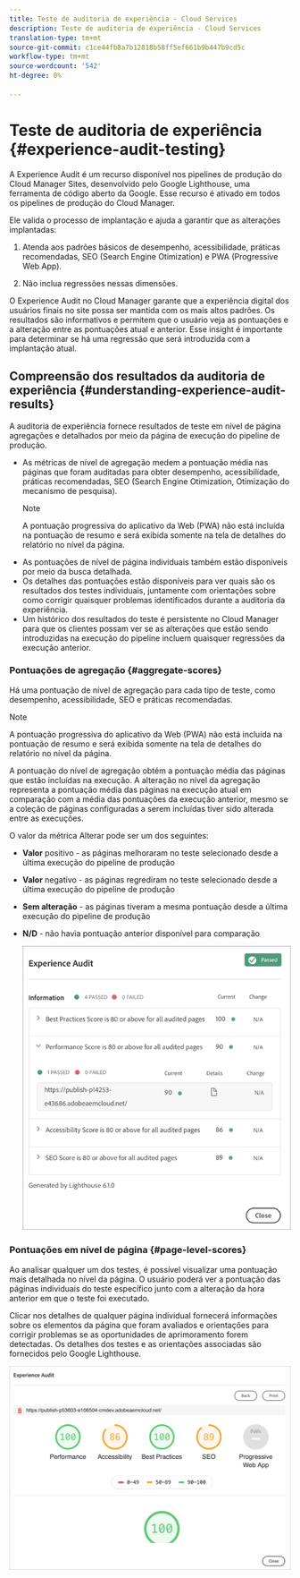 ```yaml
---
title: Teste de auditoria de experiência - Cloud Services
description: Teste de auditoria de experiência - Cloud Services
translation-type: tm+mt
source-git-commit: c1ce44fb8a7b12818b58ff5ef661b9b447b9cd5c
workflow-type: tm+mt
source-wordcount: '542'
ht-degree: 0%

---
```



# Teste de auditoria de experiência {#experience-audit-testing}

A Experience Audit é um recurso disponível nos pipelines de produção do Cloud Manager Sites, desenvolvido pelo Google Lighthouse, uma ferramenta de código aberto da Google. Esse recurso é ativado em todos os pipelines de produção do Cloud Manager.

Ele valida o processo de implantação e ajuda a garantir que as alterações implantadas:

1. Atenda aos padrões básicos de desempenho, acessibilidade, práticas recomendadas, SEO (Search Engine Otimization) e PWA (Progressive Web App).

1. Não inclua regressões nessas dimensões.

O Experience Audit no Cloud Manager garante que a experiência digital dos usuários finais no site possa ser mantida com os mais altos padrões. Os resultados são informativos e permitem que o usuário veja as pontuações e a alteração entre as pontuações atual e anterior. Esse insight é importante para determinar se há uma regressão que será introduzida com a implantação atual.

## Compreensão dos resultados da auditoria de experiência {#understanding-experience-audit-results}

A auditoria de experiência fornece resultados de teste em nível de página agregações e detalhados por meio da página de execução do pipeline de produção.

* As métricas de nível de agregação medem a pontuação média nas páginas que foram auditadas para obter desempenho, acessibilidade, práticas recomendadas, SEO (Search Engine Otimization, Otimização do mecanismo de pesquisa).
   >[!NOTE]
   >A pontuação progressiva do aplicativo da Web (PWA) não está incluída na pontuação de resumo e será exibida somente na tela de detalhes do relatório no nível da página.
* As pontuações de nível de página individuais também estão disponíveis por meio da busca detalhada.
* Os detalhes das pontuações estão disponíveis para ver quais são os resultados dos testes individuais, juntamente com orientações sobre como corrigir quaisquer problemas identificados durante a auditoria da experiência.
* Um histórico dos resultados do teste é persistente no Cloud Manager para que os clientes possam ver se as alterações que estão sendo introduzidas na execução do pipeline incluem quaisquer regressões da execução anterior.

### Pontuações de agregação {#aggregate-scores}

Há uma pontuação de nível de agregação para cada tipo de teste, como desempenho, acessibilidade, SEO e práticas recomendadas.
>[!NOTE]
>A pontuação progressiva do aplicativo da Web (PWA) não está incluída na pontuação de resumo e será exibida somente na tela de detalhes do relatório no nível da página.

A pontuação do nível de agregação obtém a pontuação média das páginas que estão incluídas na execução. A alteração no nível da agregação representa a pontuação média das páginas na execução atual em comparação com a média das pontuações da execução anterior, mesmo se a coleção de páginas configuradas a serem incluídas tiver sido alterada entre as execuções.

O valor da métrica Alterar pode ser um dos seguintes:

* **Valor**  positivo - as páginas melhoraram no teste selecionado desde a última execução do pipeline de produção

* **Valor**  negativo - as páginas regrediram no teste selecionado desde a última execução do pipeline de produção

* **Sem alteração**  - as páginas tiveram a mesma pontuação desde a última execução do pipeline de produção

* **N/D** - não havia pontuação anterior disponível para comparação

   ![](/help/implementing/cloud-manager/assets/exp-audit-1.png)


### Pontuações em nível de página {#page-level-scores}

Ao analisar qualquer um dos testes, é possível visualizar uma pontuação mais detalhada no nível da página. O usuário poderá ver a pontuação das páginas individuais do teste específico junto com a alteração da hora anterior em que o teste foi executado.

Clicar nos detalhes de qualquer página individual fornecerá informações sobre os elementos da página que foram avaliados e orientações para corrigir problemas se as oportunidades de aprimoramento forem detectadas. Os detalhes dos testes e as orientações associadas são fornecidos pelo Google Lighthouse.

![](/help/implementing/cloud-manager/assets/exp-audit-2.png)

